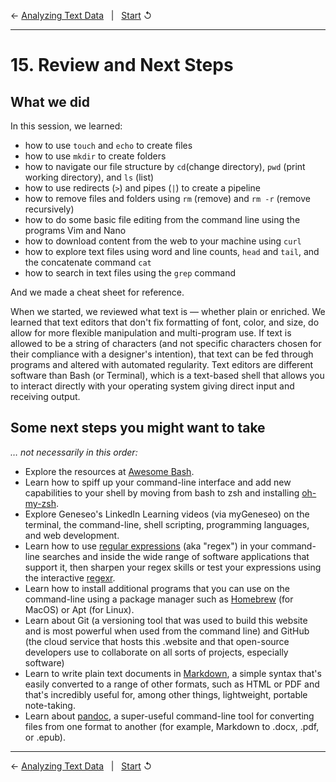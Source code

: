← [Analyzing Text Data](14-analyzing-text-data.md)&nbsp;&nbsp;&nbsp;|&nbsp;&nbsp;&nbsp;[Start](../README.md) ↺

---

# 15. Review and Next Steps

## What we did

In this session, we learned:

- how to use `touch` and `echo` to create files
- how to use `mkdir` to create folders
- how to navigate our file structure by `cd`(change directory), `pwd` (print working directory), and `ls` (list)
- how to use redirects (`>`) and pipes (`|`) to create a pipeline
- how to remove files and folders using `rm` (remove) and `rm -r` (remove recursively)
- how to do some basic file editing from the command line using the programs Vim and Nano
- how to download content from the web to your machine using `curl`
- how to explore text files using word and line counts, `head` and `tail`, and the concatenate command `cat`
- how to search in text files using the `grep` command

And we made a cheat sheet for reference.

When we started, we reviewed what text is — whether plain or enriched. We learned that text editors that don't fix formatting of font, color, and size, do allow for more flexible manipulation and multi-program use. If text is allowed to be a string of characters (and not specific characters chosen for their compliance with a designer's intention), that text can be fed through programs and altered with automated regularity. Text editors are different software than Bash (or Terminal), which is a text-based shell that allows you to interact directly with your operating system giving direct input and receiving output.

## Some next steps you might want to take

*&hellip; not necessarily in this order:*

- Explore the resources at [Awesome Bash](https://github.com/awesome-lists/awesome-bash).
- Learn how to spiff up your command-line interface and add new capabilities to your shell by moving from bash to zsh and installing [oh-my-zsh](https://ohmyz.sh/).
- Explore Geneseo's LinkedIn Learning videos (via myGeneseo) on the terminal, the command-line, shell scripting, programming languages, and web development.
- Learn how to use [regular expressions](http://www.rexegg.com/) (aka "regex") in your command-line searches and inside the wide range of software applications that support it, then sharpen your regex skills or test your expressions using the interactive [regexr](https://regexr.com/). 
- Learn how to install additional programs that you can use on the command-line using a package manager such as [Homebrew](https://brew.sh/) (for MacOS) or Apt (for Linux).
- Learn about Git (a versioning tool that was used to build this website and is most powerful when used from the command line) and GitHub (the cloud service that hosts this .website and that open-source developers use to collaborate on all sorts of projects, especially software)
- Learn to write plain text documents in [Markdown](https://en.wikipedia.org/wiki/Markdown), a simple syntax that's easily converted to a range of other formats, such as HTML or PDF and that's incredibly useful for, among other things, lightweight, portable note-taking.
- Learn about [pandoc](https://pandoc.org/), a super-useful command-line tool for converting files from one format to another (for example, Markdown to .docx, .pdf, or .epub).

---

← [Analyzing Text Data](14-analyzing-text-data.md)&nbsp;&nbsp;&nbsp;|&nbsp;&nbsp;&nbsp;[Start](../README.md) ↺